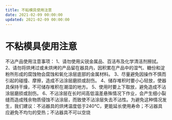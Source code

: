```yaml
---
title: 不粘模具使用注意
date: 2021-02-09 00:00:00
updated: 2021-02-09 00:00:00
---
```


# 不粘模具使用注意

不沾产品使用注意事项：
1、请勿使用尖锐金属品、百洁布及化学清洁剂擦拭。
2、请勿将烘烤过或未烘烤的产品留在器具内，因积累在产品中的湿气、糖份和淀粉所形成的腐蚀物会腐蚀和氧化涂层底部的金属材料。
3、尽量避免因操作不慎而引起的碰撞、摩擦，造成不沾涂层磨损或刮伤。
4、储存堆积时要小心轻放，使器具保持干燥，不可储存堆积在潮湿的地方。
5、使用时要上下取放，避免造成不沾涂层磨损或刮伤。
6、不沾涂层在长时间高低温差悬殊情况下作业，会产生细小裂缝而造成残余物质侵蚀不沾涂层，而致使不沾涂层失去不沾性。为避免这种情况发生，我们建议：不沾器具的烘烤温度低于240℃，更能延长使用寿命；不沾器具应避免不均匀的受热；不沾器具不可以空烧
